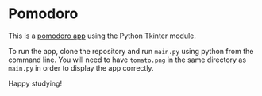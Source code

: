 # Pomodoro

This is a [pomodoro app](https://en.wikipedia.org/wiki/Pomodoro_Technique) using the Python Tkinter module.

To run the app, clone the repository and run `main.py` using python from the command line. You will need to have `tomato.png` in the same directory as `main.py` in order to display the app correctly.

Happy studying!
